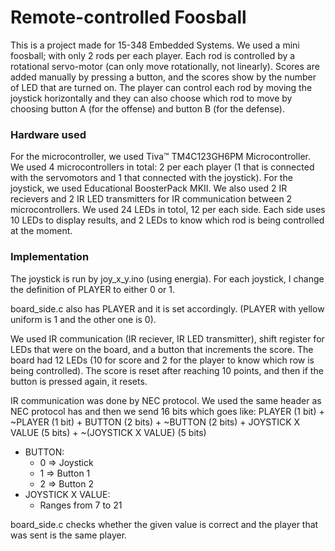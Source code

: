 # Remote-controlled Foosball 
This is a project made for 15-348 Embedded Systems. We used a mini foosball; with only 2 rods per each player. Each rod is controlled by a rotational servo-motor (can only move rotationally, not linearly). Scores are added manually by pressing a button, and the scores show by the number of LED that are turned on. The player can control each rod by moving the joystick horizontally and they can also choose which rod to move by choosing button A (for the  offense) and button B (for the defense). 

### Hardware used
For the microcontroller, we used Tiva™ TM4C123GH6PM Microcontroller. We used 4 microcontrollers in total: 2 per each player (1 that is connected with the servomotors and 1 that connected with the joystick). For the joystick, we used Educational BoosterPack MKII. We also used 2 IR recievers and 2 IR LED transmitters for IR communication between 2 microcontrollers. We used 24 LEDs in totol, 12 per each side. Each side uses 10 LEDs to display results, and 2 LEDs to know which rod is being controlled at the moment.  

### Implementation
The joystick is run by joy_x_y.ino (using energia). For each joystick, I change the definition of PLAYER to either 0 or 1. 

board_side.c also has PLAYER and it is set accordingly. (PLAYER with yellow uniform is 1 and the other one is 0).

We used IR communication (IR reciever, IR LED transmitter), shift register for LEDs that were on the board, and a button that increments the score. The board had 12 LEDs (10 for score and 2 for the player to know which row is being controlled). The score is reset after reaching 10 points, and then if the button is pressed again, it resets. 

IR communication was done by NEC protocol. We used the same header as NEC protocol has and then we send 16 bits which goes like: 
PLAYER (1 bit) + ~PLAYER (1 bit) +  BUTTON (2 bits) + ~BUTTON (2 bits) + JOYSTICK X VALUE (5 bits) + ~(JOYSTICK X VALUE) (5 bits)

* BUTTON:
   * 0 => Joystick
   * 1 => Button 1
   * 2 => Button 2 
* JOYSTICK X VALUE: 
   * Ranges from 7 to 21 

board_side.c checks whether the given value is correct and the player that was sent is the same player. 
